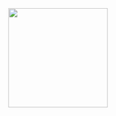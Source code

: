 <div id="header" align="center">
  <img src="https://media.tenor.com/0GXL3QtWSIoAAAAM/dragon-ball-son-gohen.gif" width="200"/>
</div>
